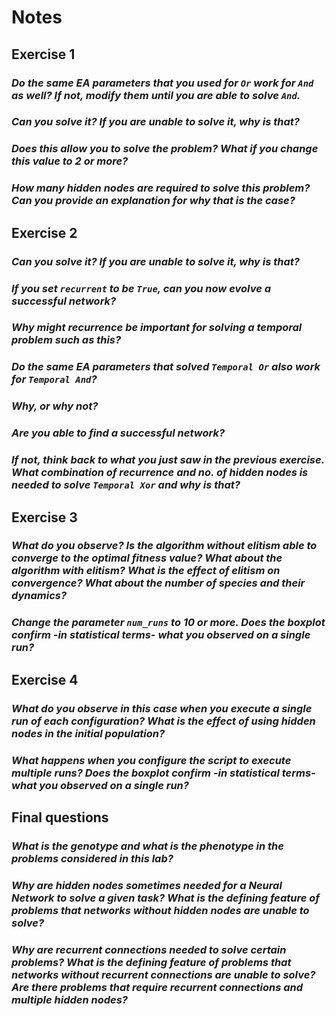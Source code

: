 # Notes

## Exercise 1

### _Do the same EA parameters that you used for ``Or`` work for ``And`` as well? If not, modify them until you are able to solve ``And``._

### _Can you solve it? If you are unable to solve it, why is that?_

### _Does this allow you to solve the problem? What if you change this value to 2 or more?_

### _How many hidden nodes are required to solve this problem? Can you provide an explanation for why that is the case?_

## Exercise 2

### _Can you solve it? If you are unable to solve it, why is that?_

### _If you set ``recurrent`` to be ``True``, can you now evolve a successful network?_

### _Why might recurrence be important for solving a temporal problem such as this?_

### _Do the same EA parameters that solved ``Temporal Or`` also work for ``Temporal And``?_

### _Why, or why not?_

### _Are you able to find a successful network?_

### _If not, think back to what you just saw in the previous exercise. What combination of recurrence and no. of hidden nodes is needed to solve ``Temporal Xor`` and why is that?_

## Exercise 3

### _What do you observe? Is the algorithm without elitism able to converge to the optimal fitness value? What about the algorithm with elitism? What is the effect of elitism on convergence? What about the number of species and their dynamics?_

### _Change the parameter ``num_runs`` to $10$ or more. Does the boxplot confirm -in statistical terms- what you observed on a single run?_

## Exercise 4

### _What do you observe in this case when you execute a single run of each configuration? What is the effect of using hidden nodes in the initial population?_

### _What happens when you configure the script to execute multiple runs? Does the boxplot confirm -in statistical terms- what you observed on a single run?_

## Final questions

### _What is the genotype and what is the phenotype in the problems considered in this lab?_

### _Why are hidden nodes sometimes needed for a Neural Network to solve a given task? What is the defining feature of problems that networks without hidden nodes are unable to solve?_

### _Why are recurrent connections needed to solve certain problems? What is the defining feature of problems that networks without recurrent connections are unable to solve? Are there problems that require recurrent connections and multiple hidden nodes?_

